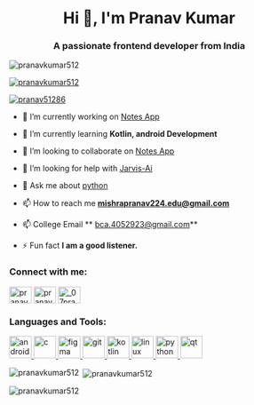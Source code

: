 <h1 align="center">Hi 👋, I'm Pranav Kumar</h1>
<h3 align="center">A passionate frontend developer from India</h3>

<p align="left"> <img src="https://komarev.com/ghpvc/?username=pranavkumar512&label=Profile%20views&color=0e75b6&style=flat" alt="pranavkumar512" /> </p>

<p align="left"> <a href="https://github.com/ryo-ma/github-profile-trophy"><img src="https://github-profile-trophy.vercel.app/?username=pranavkumar512" alt="pranavkumar512" /></a> </p>

<p align="left"> <a href="https://twitter.com/pranav51286" target="blank"><img src="https://img.shields.io/twitter/follow/pranav51286?logo=twitter&style=for-the-badge" alt="pranav51286" /></a> </p>

- 🔭 I’m currently working on [Notes App](https://github.com/PranavKumar512/Note_Taker)

- 🌱 I’m currently learning **Kotlin, android Development**

- 👯 I’m looking to collaborate on [Notes App](https://github.com/PranavKumar512/Note_Taker)

- 🤝 I’m looking for help with [Jarvis-Ai](https://github.com/PranavKumar512/jarvis-Ai)

- 💬 Ask me about [python](https://github.com/PranavKumar512/notepad-app)

- 📫 How to reach me **mishrapranav224.edu@gmail.com**
  
- 📫 College Email ** bca.4052923@gmail.com**

- ⚡ Fun fact **I am a good listener.**

<h3 align="left">Connect with me:</h3>
<p align="left">
<a href="https://twitter.com/pranav51286" target="blank"><img align="center" src="https://raw.githubusercontent.com/rahuldkjain/github-profile-readme-generator/master/src/images/icons/Social/twitter.svg" alt="pranav51286" height="30" width="40" /></a>
<a href="https://linkedin.com/in/pranav kumar" target="blank"><img align="center" src="https://raw.githubusercontent.com/rahuldkjain/github-profile-readme-generator/master/src/images/icons/Social/linked-in-alt.svg" alt="pranav kumar" height="30" width="40" /></a>
<a href="https://instagram.com/_07pranav" target="blank"><img align="center" src="https://raw.githubusercontent.com/rahuldkjain/github-profile-readme-generator/master/src/images/icons/Social/instagram.svg" alt="_07pranav" height="30" width="40" /></a>
</p>

<h3 align="left">Languages and Tools:</h3>
<p align="left"> <a href="https://developer.android.com" target="_blank" rel="noreferrer"> <img src="https://cdn.jsdelivr.net/gh/devicons/devicon/icons/android/android-original-wordmark.svg" alt="android" width="40" height="40"/> </a> <a href="https://www.cprogramming.com/" target="_blank" rel="noreferrer"> <img src="https://cdn.jsdelivr.net/gh/devicons/devicon/icons/c/c-original.svg" alt="c" width="40" height="40"/> </a> <a href="https://www.figma.com/" target="_blank" rel="noreferrer"> <img src="https://www.vectorlogo.zone/logos/figma/figma-icon.svg" alt="figma" width="40" height="40"/> </a> <a href="https://git-scm.com/" target="_blank" rel="noreferrer"> <img src="https://www.vectorlogo.zone/logos/git-scm/git-scm-icon.svg" alt="git" width="40" height="40"/> </a> <a href="https://kotlinlang.org" target="_blank" rel="noreferrer"> <img src="https://www.vectorlogo.zone/logos/kotlinlang/kotlinlang-icon.svg" alt="kotlin" width="40" height="40"/> </a> <a href="https://www.linux.org/" target="_blank" rel="noreferrer"> <img src="https://cdn.jsdelivr.net/gh/devicons/devicon/icons/linux/linux-original.svg" alt="linux" width="40" height="40"/> </a> <a href="https://www.python.org" target="_blank" rel="noreferrer"> <img src="https://cdn.jsdelivr.net/gh/devicons/devicon/icons/python/python-original-wordmark.svg" alt="python" width="40" height="40"/> </a> <a href="https://www.qt.io/" target="_blank" rel="noreferrer"> <img src="https://upload.wikimedia.org/wikipedia/commons/0/0b/Qt_logo_2016.svg" alt="qt" width="40" height="40"/> </a> </p>

<p><img align="left" src="https://github-readme-stats.vercel.app/api/top-langs?username=pranavkumar512&show_icons=true&locale=en&layout=compact" alt="pranavkumar512" /></p>

<p>&nbsp;<img align="center" src="https://github-readme-stats.vercel.app/api?username=pranavkumar512&show_icons=true&locale=en" alt="pranavkumar512" /></p>

<p><img align="center" src="https://github-readme-streak-stats.herokuapp.com/?user=pranavkumar512&" alt="pranavkumar512" /></p>


